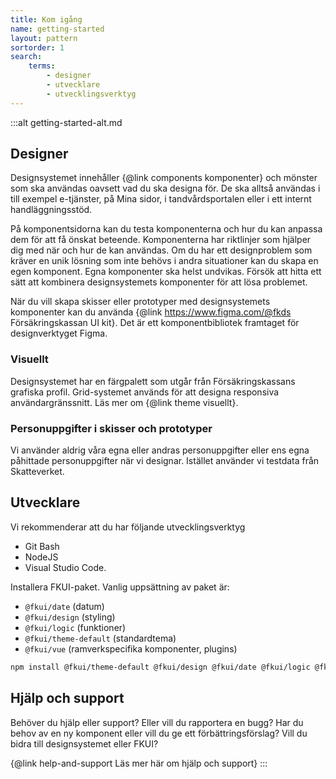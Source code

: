 ```yaml
---
title: Kom igång
name: getting-started
layout: pattern
sortorder: 1
search:
    terms:
        - designer
        - utvecklare
        - utvecklingsverktyg
---
```


:::alt getting-started-alt.md

## Designer

Designsystemet innehåller {@link components komponenter} och mönster som ska användas oavsett vad du ska designa för.
De ska alltså användas i till exempel e-tjänster, på Mina sidor, i tandvårdsportalen eller i ett internt handläggningsstöd.

På komponentsidorna kan du testa komponenterna och hur du kan anpassa dem för att få önskat beteende. Komponenterna har riktlinjer som hjälper dig med när och hur de kan användas. Om du har ett designproblem som kräver en unik lösning som inte behövs i andra situationer kan du skapa en egen komponent.
Egna komponenter ska helst undvikas.
Försök att hitta ett sätt att kombinera designsystemets komponenter för att lösa problemet.

När du vill skapa skisser eller prototyper med designsystemets komponenter kan du använda {@link https://www.figma.com/@fkds Försäkringskassan UI kit}. Det är ett komponentbibliotek framtaget för designverktyget Figma.

### Visuellt

Designsystemet har en färgpalett som utgår från Försäkringskassans grafiska profil. Grid-systemet används för att designa responsiva användargränssnitt. Läs mer om {@link theme visuellt}.

### Personuppgifter i skisser och prototyper

Vi använder aldrig våra egna eller andras personuppgifter eller ens egna påhittade personuppgifter när vi designar. Istället använder vi testdata från Skatteverket.

## Utvecklare

Vi rekommenderar att du har följande utvecklingsverktyg

- Git Bash
- NodeJS
- Visual Studio Code.

Installera FKUI-paket. Vanlig uppsättning av paket är:

- `@fkui/date` (datum)
- `@fkui/design` (styling)
- `@fkui/logic` (funktioner)
- `@fkui/theme-default` (standardtema)
- `@fkui/vue` (ramverkspecifika komponenter, plugins)

```bash
npm install @fkui/theme-default @fkui/design @fkui/date @fkui/logic @fkui/vue
```

## Hjälp och support

Behöver du hjälp eller support?
Eller vill du rapportera en bugg?
Har du behov av en ny komponent eller vill du ge ett förbättringsförslag?
Vill du bidra till designsystemet eller FKUI?

{@link help-and-support Läs mer här om hjälp och support}
:::
